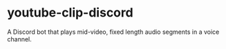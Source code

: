 # youtube-clip-discord
A Discord bot that plays mid-video, fixed length audio segments in a voice channel.
